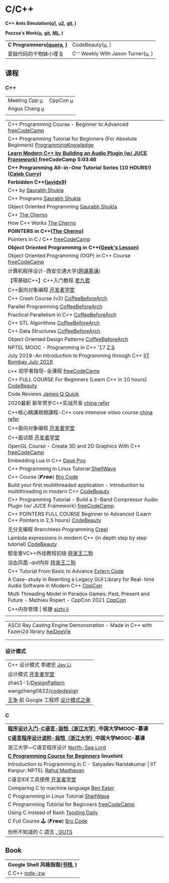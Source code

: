 # C/C++

**C++ Ants Simulation(**[**u1**](https://www.youtube.com/watch?v=81GQNPJip2Y)**,** [**u2**](https://www.youtube.com/watch?v=emRXBr5JvoY)**,** [**git**](https://github.com/johnBuffer/AntSimulator)**, )**

**Pezzza's Work(**[**u**](https://www.youtube.com/c/PezzzasWork/playlists)**,** [**git**](https://github.com/johnBuffer)**,** [**ML**](https://www.youtube.com/playlist?list=PLPiMlUuvmixDbWqb4g3UfZHGnUpFBsb-h)**, )**

|                                                                   |                                                                                       |
| ----------------------------------------------------------------- | ------------------------------------------------------------------------------------- |
| **C Programmers(**[**quora**](https://cstdspace.quora.com)**, )** | CodeBeauty([u](https://www.youtube.com/c/CodeBeauty/playlists), )                     |
| 爱敲代码的干物妹小埋 [B](https://space.bilibili.com/22874975)               | Cᐩᐩ Weekly With Jason Turner([u](https://www.youtube.com/user/lefticus1/playlists), ) |

## 课程

### C++

|                                                                                     |                                                                       |
| ----------------------------------------------------------------------------------- | --------------------------------------------------------------------- |
| Meeting Cpp [u](https://www.youtube.com/channel/UCJpMLydEYA08vusDkq3FmjQ)           | CppCon [u](https://www.youtube.com/channel/UCMlGfpWw-RUdWX\_JbLCukXg) |
| Angus Chang [u](https://www.youtube.com/channel/UC8qt16ugONSNcQKt2vgZLVQ/playlists) |                                                                       |
|                                                                                     |                                                                       |

|                                                                                                                                                                  |
| ---------------------------------------------------------------------------------------------------------------------------------------------------------------- |
| C++ Programming Course - Beginner to Advanced [freeCodeCamp](https://www.youtube.com/watch?v=8jLOx1hD3\_o)                                                       |
| C++ Programming Tutorial for Beginners (For Absolute Beginners) [ProgrammingKnowledge](https://www.youtube.com/playlist?list=PLS1QulWo1RIYSyC6w2-rDssprPrEsgtVK) |
| [**Learn Modern C++ by Building an Audio Plugin (w/ JUCE Framework)** ](https://www.youtube.com/watch?v=i\_Iq4\_Kd7Rc)**freeCodeCamp 5:03:46**                   |
| **C++ Programming All-in-One Tutorial Series (10 HOURS!)(**[**Caleb Curry**](https://www.youtube.com/watch?v=\_bYFu9mBnr4)**)**                                  |
| **Forbidden C++(**[**javidx9**](https://www.youtube.com/watch?v=j0\_u26Vpb4w)**)**                                                                               |
| C++ by [Saurabh Shukla](https://www.youtube.com/playlist?list=PLLYz8uHU480j37APNXBdPz7YzAi4XlQUF)                                                                |
| C++ Programs [Saurabh Shukla](https://www.youtube.com/playlist?list=PLLYz8uHU480i1pSs2w\_Vzp671ea95PeWY)                                                         |
| Object Oriented Programming [Saurabh Shukla](https://www.youtube.com/playlist?list=PLLYz8uHU480iZvoqZvHqr\_6cRtYfnSbzw)                                          |
| C++ [The Cherno](https://www.youtube.com/playlist?list=PLlrATfBNZ98dudnM48yfGUldqGD0S4FFb)                                                                       |
| How C++ Works [The Cherno](https://www.youtube.com/watch?v=SfGuIVzE\_Os)                                                                                         |
| **POINTERS in C++(**[**The Cherno**](https://www.youtube.com/watch?v=DTxHyVn0ODg)**)**                                                                           |
| Pointers in C / C++ [freeCodeCamp](https://www.youtube.com/watch?v=zuegQmMdy8M)                                                                                  |
| **Object Oriented Programming in C++(**[**Geek's Lesson**](https://www.youtube.com/watch?v=e6dNkvDk120\&list=PLq94LoYzjZTpCd1c-bwMCo70PFTL7-7WS\&index=1)**)**   |
| Object Oriented Programming (OOP) in C++ Course [freeCodeCamp](https://www.youtube.com/watch?v=wN0x9eZLix4)                                                      |
| 计算机程序设计-西安交通大学([网课慕课](https://www.youtube.com/playlist?list=PLqlw88i7XLoyl195Ryp0AfyhS4jwjKjUh))                                                                 |
| 【零基础C++】C++入门教程 [老九君](https://www.youtube.com/playlist?list=PLlglyqJETQQ3KIBc-F4BuF1SO5A53SBTg)                                                                  |
| C++面向对象编程 [开发者学堂](https://www.youtube.com/playlist?list=PLGmd9-PCMLhaAdw5r2VqkYhFV6Upui641)                                                                      |
| C++ Crash Course (v2) [CoffeeBeforeArch](https://www.youtube.com/playlist?list=PLxNPSjHT5qvtdK7OVxhbzLmYDnmV\_yiYr)                                              |
| Parallel Programming [CoffeeBeforeArch](https://www.youtube.com/playlist?list=PLxNPSjHT5qvujd35ngYpJc03kfdBtqT39)                                                |
| Practical Parallelism in C++ [CoffeeBeforeArch](https://www.youtube.com/playlist?list=PLxNPSjHT5qvugVNYwtQwnvSQyvlbzAML3)                                        |
| C++ STL Algorithms [CoffeeBeforeArch](https://www.youtube.com/playlist?list=PLxNPSjHT5qvuCZJyyo8YILR-YdmphOayn)                                                  |
| C++ Data Structures [CoffeeBeforeArch](https://www.youtube.com/playlist?list=PLxNPSjHT5qvuz3RWcdrodkrnlU9yYNoIN)                                                 |
| Object Oriented Design Patterns [CoffeeBeforeArch](https://www.youtube.com/playlist?list=PLxNPSjHT5qvteDxT9o8LGKoRYwKkt-l6H)                                     |
| NPTEL MOOC - Programming in C++ '17 [Z S](https://www.youtube.com/playlist?list=PLGdMwVKbjVQ\_PrNxQB3EtZ35wLAkyW-CQ)                                             |
| July 2019-An Introduction to Programming through C++ [IIT Bombay July 2018](https://www.youtube.com/playlist?list=PLOzRYVm0a65eklyMDXGSWObRA-7lCdkSm)            |
| c++ 初学者指导-全课程 [freeCodeCamp](https://www.youtube.com/watch?v=vLnPwxZdW4Y)                                                                                        |
| C++ FULL COURSE For Beginners (Learn C++ in 10 hours) [CodeBeauty](https://www.youtube.com/watch?v=GQp1zzTwrIg)                                                  |
| Code Reviews [James Q Quick](https://www.youtube.com/playlist?list=PLDlWc9AfQBfY3iqmBWaf00FOlxn-Aml70)                                                           |
| 2020最新 新年贺岁C++实战开发 [china refer](https://www.youtube.com/playlist?list=PLHxM50fGnEoWt7PhjepvUQxOzgFe4YzIx)                                                       |
| C++核心精講視頻課程-C++ core intensive video course [china refer](https://www.youtube.com/playlist?list=PLHxM50fGnEoV5gvKXvI\_kxnPzJ42IxmbR)                             |
| C++面向对象编程 [开发者学堂](https://www.youtube.com/playlist?list=PLGmd9-PCMLhaAdw5r2VqkYhFV6Upui641)                                                                      |
| C++面试题 [开发者学堂](https://www.youtube.com/playlist?list=PLGmd9-PCMLhay0CDqMl0ERofmLL8hMC3C)                                                                         |
| OpenGL Course - Create 3D and 2D Graphics With C++ [freeCodeCamp](https://www.youtube.com/watch?v=45MIykWJ-C4)                                                   |
| Embedding Lua in C++ [Dave Poo](https://www.youtube.com/playlist?list=PLLwK93hM93Z3nhfJyRRWGRXHaXgNX0Itk)                                                        |
| C++ Programming in Linux Tutorial [ShellWave](https://www.youtube.com/playlist?list=PLypxmOPCOkHXJqwYuIpLtG4mXxRJBacqx)                                          |
| C++ Course (𝙁𝙧𝙚𝙚) [Bro Code](https://www.youtube.com/watch?v=uhFpPlMsLzY)                                                                                    |
| Build your first multithreaded application - Introduction to multithreading in modern C++ [CodeBeauty](\[link]\(https:/www.youtube.com/watch)                    |
| C++ Programming Tutorial - Build a 3-Band Compressor Audio Plugin (w/ JUCE Framework) [freeCodeCamp](https://www.youtube.com/watch?v=Mo0Oco3Vimo)                |
| C++ POINTERS FULL COURSE Beginner to Advanced (Learn C++ Pointers in 2,5 hours) [CodeBeauty](https://www.youtube.com/watch?v=kiUGf\_Z08RQ)                       |
| 无分支编程 Branchless Programming [Creel](https://www.youtube.com/watch?v=bVJ-mWWL7cE)                                                                                |
| Lambda expressions in modern C++ (in depth step by step tutorial) [CodeBeauty](https://www.youtube.com/watch?v=MH8mLFqj-n8)                                      |
| 郁金香VC++外挂教程初级 [砖家王二狗](https://www.youtube.com/playlist?list=PLwIrqQCQ5pQljpqQmVQ1iRLAsF9PkvKN2)                                                                  |
| 浴血凤凰-dnf内存 [砖家王二狗](https://www.youtube.com/playlist?list=PLwIrqQCQ5pQnnlb92GAv9VG1zyZbQcgar)                                                                     |
| C++ Tutorial From Basic to Advance [Extern Code](https://www.youtube.com/watch?v=mUQZ1qmKlLY)                                                                    |
| A Case-study in Rewriting a Legacy GUI Library for Real-time Audio Software in Modern C++ [CppCon](https://www.youtube.com/watch?v=90I0hH5-r5A)                  |
| Multi Threading Model in Paradox Games: Past, Present and Future - Mathieu Ropert - CppCon 2021 [CppCon](https://www.youtube.com/watch?v=e\_2z7uWouuk)           |
| C++内存管理 \| 侯捷 [aizhi li](https://www.youtube.com/playlist?list=PLTcwR9j5y6W2eH37R2\_4oEO4Y0tksot56)                                                              |
|                                                                                                                                                                  |

|                                                                                                                                     |
| ----------------------------------------------------------------------------------------------------------------------------------- |
| ASCII Ray Casting Engine Demonstration - Made in C++ with Fazen2d library [AeiDeeVie](https://www.youtube.com/watch?v=6Zn\_nVkFaF8) |
|                                                                                                                                     |
|                                                                                                                                     |

### 设计模式

|                                                                                                                |
| -------------------------------------------------------------------------------------------------------------- |
| C++ 设计模式 李建忠 [Jay Li](https://www.youtube.com/playlist?list=PLE0JTxLz7jTR2e8nAyV9vPIqH5NNxlI3N)                |
| 设计模式 [开发者学堂](https://www.youtube.com/playlist?list=PLGmd9-PCMLhb16ZxeSy00qUsBazXgJyfM)                         |
| zhao1-1/[DesignPattern](https://github.com/zhao1-1/DesignPattern)                                              |
| wangzheng0822/[codedesign](https://github.com/wangzheng0822/codedesign)                                        |
| [王争](https://github.com/wangzheng0822) 前 Google 工程师  [设计模式之美](https://time.geekbang.org/column/article/169631) |

### C

|                                                                                                                                                                        |
| ---------------------------------------------------------------------------------------------------------------------------------------------------------------------- |
| [**程序设计入门-C语言-翁恺（浙江大学）**](https://www.youtube.com/playlist?list=PLBPbUxsZM4SZkpQeqWMm-DlGWfKfc6GUC)**中国大学MOOC-慕课**                                                     |
| [**C语言程序设计进阶-翁恺（浙江大学）**](https://www.youtube.com/playlist?list=PLBPbUxsZM4SadB8PbmUtKXqAxdkXs9l8j)**中国大学MOOC-慕课**                                                      |
| 浙江大学—C语言程序设计 [North-Sea Lord](https://www.youtube.com/playlist?list=PLfr1I1bhn8OKszKcc9mPzVcoDhnRPYYu0)                                                                |
| [**C Programming Course for Beginners**](https://www.youtube.com/watch?v=W-mExx0adrQ) **linuxhint**                                                                    |
| Introduction to Programming in C - Satyadev Nandakumar \| IIT Kanpur: NPTEL [Rahul Madhavan](https://www.youtube.com/playlist?list=PLEAYkSg4uSQ2k6GwNhpgSHodGT8wfvgwu) |
| C语言IDE工具使用 [开发者学堂](https://www.youtube.com/playlist?list=PLGmd9-PCMLhZJoP64bIKfxQpnu\_QS0QdU)                                                                          |
| Comparing C to machine language [Ben Eater](https://www.youtube.com/watch?v=yOyaJXpAYZQ)                                                                               |
| C Programming in Linux Tutorial [ShellWave](https://www.youtube.com/playlist?list=PLypxmOPCOkHXbJhUgjRaV2pD9MJkIArhg)                                                  |
| C Programming Tutorial for Beginners [freeCodeCamp](https://www.youtube.com/watch?v=KJgsSFOSQv0)                                                                       |
| Using C instead of Bash [Tsoding Daily](https://www.youtube.com/watch?v=assDDVG0PEo)                                                                                   |
| C Full Course 🕹️ (𝙁𝙧𝙚𝙚) [Bro Code](https://www.youtube.com/watch?v=87SH2Cn0s9A)                                                                                   |
| 你所不知道的 C 語言 [. GUTS](https://www.youtube.com/playlist?list=PL6S9AqLQkFpqAHXlqoH2JpvOSmku7WjRU)                                                                         |

## Book

|                                                                                          |
| ---------------------------------------------------------------------------------------- |
| **Google Shell 风格指南(**[**书栈**](https://www.bookstack.cn/books/google-shell-style)**, )** |
| C C++ [note-zw](https://note-zw.readthedocs.io/zh/latest/C%20C++/index.html)             |
